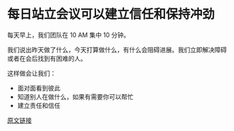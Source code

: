 # 每日站立会议可以建立信任和保持冲劲

每天早上，我们团队在 10 AM 集中 10 分钟。

我们说出昨天做了什么，今天打算做什么，有什么会阻碍进展。我们立即解决障碍或者在会后找到有困难的人。

这样做会让我们：

- 面对面看到彼此
- 知道别人在做什么，如果有需要你可以帮忙
- 建立责任和信任

[原文链接](https://thoughtbot.com/playbook/planning/daily-standups-build-trust)
